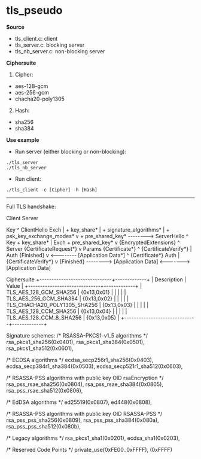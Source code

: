 # tls_pseudo

**Source**
- tls_client.c:       client
- tls_server.c:       blocking server
- tls_nb_server.c:    non-blocking server

**Ciphersuite**
1. Cipher:
- aes-128-gcm
- aes-256-gcm
- chacha20-poly1305
2. Hash:
- sha256
- sha384

**Use example**
- Run server (either blocking or non-blocking):
```
./tls_server
./tls_nb_server
```
- Run client:
```
./tls_client -c [Cipher] -h [Hash]
```



-----------------------------------------------------------
Full TLS handshake:

 Client                                           Server

Key  ^ ClientHello
Exch | + key_share*
     | + signature_algorithms*
     | + psk_key_exchange_modes*
     v + pre_shared_key*       -------->
                                                  ServerHello  ^ Key
                                                 + key_share*  | Exch
                                            + pre_shared_key*  v
                                        {EncryptedExtensions}  ^  Server
                                        {CertificateRequest*}  v  Params
                                               {Certificate*}  ^
                                         {CertificateVerify*}  | Auth
                                                   {Finished}  v
                               <--------  [Application Data*]
     ^ {Certificate*}
Auth | {CertificateVerify*}
     v {Finished}              -------->
       [Application Data]      <------->  [Application Data]


Ciphersuite
+------------------------------+-------------+
| Description                  | Value       |
+------------------------------+-------------+
| TLS_AES_128_GCM_SHA256       | {0x13,0x01} |
|                              |             |
| TLS_AES_256_GCM_SHA384       | {0x13,0x02} |
|                              |             |
| TLS_CHACHA20_POLY1305_SHA256 | {0x13,0x03} |
|                              |             |
| TLS_AES_128_CCM_SHA256       | {0x13,0x04} |
|                              |             |
| TLS_AES_128_CCM_8_SHA256     | {0x13,0x05} |
+------------------------------+-------------+

Signature schemes:
/* RSASSA-PKCS1-v1_5 algorithms */
rsa_pkcs1_sha256(0x0401),
rsa_pkcs1_sha384(0x0501),
rsa_pkcs1_sha512(0x0601),

/* ECDSA algorithms */
ecdsa_secp256r1_sha256(0x0403),
ecdsa_secp384r1_sha384(0x0503),
ecdsa_secp521r1_sha512(0x0603),

/* RSASSA-PSS algorithms with public key OID rsaEncryption */
rsa_pss_rsae_sha256(0x0804),
rsa_pss_rsae_sha384(0x0805),
rsa_pss_rsae_sha512(0x0806),

/* EdDSA algorithms */
ed25519(0x0807),
ed448(0x0808),

/* RSASSA-PSS algorithms with public key OID RSASSA-PSS */
rsa_pss_pss_sha256(0x0809),
rsa_pss_pss_sha384(0x080a),
rsa_pss_pss_sha512(0x080b),

/* Legacy algorithms */
rsa_pkcs1_sha1(0x0201),
ecdsa_sha1(0x0203),

/* Reserved Code Points */
private_use(0xFE00..0xFFFF),
(0xFFFF)

